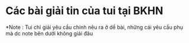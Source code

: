 # Các bài giải tin của tui tại BKHN
*Note : Tui chỉ giải yêu cầu chính nêu ra ở dề bài, những cái yêu cầu phụ mà dc note bên dưới không giải đâu
